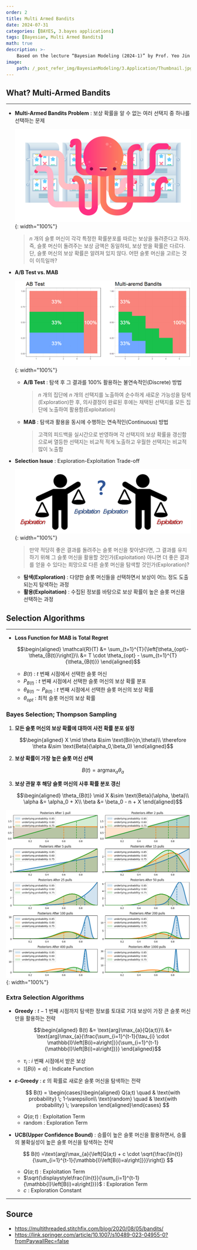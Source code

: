 ```yaml
---
order: 2
title: Multi Armed Bandits
date: 2024-07-31
categories: [BAYES, 3.bayes applications]
tags: [Bayesian, Multi Armed Bandits]
math: true
description: >-
    Based on the lecture “Bayesian Modeling (2024-1)” by Prof. Yeo Jin Chung, Dept. of AI, Big Data & Management, College of Business Administration, Kookmin Univ.
image:
    path: /_post_refer_img/BayesianModeling/3.Application/Thumbnail.jpg
---
```


## What? Multi-Armed Bandits
-----

- **Multi-Armed Bandits Problem** : 보상 확률을 알 수 없는 여러 선택지 중 하나를 선택하는 문제

    ![01](/_post_refer_img/BayesianModeling/3.Application/02-01.png){: width="100%"}

    > $n$ 개의 슬롯 머신이 각각 특정한 확률분포를 따르는 보상을 돌려준다고 하자. 즉, 슬롯 머신이 돌려주는 보상 금액은 동일하되, 보상 받을 확률은 다르다. 단, 슬롯 머신의 보상 확률은 알려져 있지 않다. 어떤 슬롯 머신을 고르는 것이 이득일까?

- **A/B Test vs. MAB**

    ![02](/_post_refer_img/BayesianModeling/3.Application/02-02.PNG){: width="100%"}

    - **A/B Test** : 탐색 후 그 결과를 100% 활용하는 불연속적인(Discrete) 방법

        > $n$ 개의 집단에 $n$ 개의 선택지를 노출하여 순수하게 새로운 가능성을 탐색(Exploration)한 후, 의사결정이 완료된 후에는 채택된 선택지를 모든 집단에 노출하여 활용함(Exploitation)

    - **MAB** : 탐색과 활용을 동시에 수행하는 연속적인(Continuous) 방법

        > 고객의 피드백을 실시간으로 반영하며 각 선택지의 보상 확률을 갱신함으로써 열등한 선택지는 비교적 적게 노출하고 우월한 선택지는 비교적 많이 노출함

- **Selection Issue** : Exploration-Exploitation Trade-off

    ![04](/_post_refer_img/BayesianModeling/3.Application/02-03.PNG){: width="100%"}

    > 만약 적당히 좋은 결과를 돌려주는 슬롯 머신을 찾아냈다면, 그 결과를 유지하기 위해 그 슬롯 머신을 활용할 것인가(Exploitation) 아니면 더 좋은 결과를 얻을 수 있다는 희망으로 다른 슬롯 머신을 탐색할 것인가(Exploration)?

    - **탐색(Exploration)** : 다양한 슬롯 머신들을 선택하면서 보상이 어느 정도 도출되는지 탐색하는 과정
    - **활용(Exploitation)** : 수집된 정보를 바탕으로 보상 확률이 높은 슬롯 머신을 선택하는 과정

## Selection Algorithms
-----

- **Loss Function for MAB is Total Regret**

    $$\begin{aligned}
    \mathcal{R}(T)
    &= \sum_{t=1}^{T}{\left[\theta_{opt}-\theta_{B(t)}\right]}\\
    &= T \cdot \theta_{opt} - \sum_{t=1}^{T}{\theta_{B(t)}}
    \end{aligned}$$

    - $B(t)$ : $t$ 번째 시점에서 선택한 슬롯 머신
    - $P_{B(t)}$ : $t$ 번째 시점에서 선택한 슬롯 머신의 보상 확률 분포
    - $\theta_{B(t)} \sim P_{B(t)}$ : $t$ 번째 시점에서 선택한 슬롯 머신의 보상 확률
    - $\theta_{opt}$ : 최적 슬롯 머신의 보상 확률

### Bayes Selection; Thompson Sampling

1. **모든 슬롯 머신의 보상 확률에 대하여 사전 확률 분포 설정**

    $$\begin{aligned}
    X \mid \theta &\sim \text{Bin}(n,\theta)\\
    \therefore \theta &\sim \text{Beta}(\alpha_0,\beta_0)
    \end{aligned}$$

2. **보상 확률이 가장 높은 슬롯 머신 선택**

    $$
    B(t)=\text{arg}\max_{a}{\theta_{a}}
    $$

3. **보상 관찰 후 해당 슬롯 머신의 사후 확률 분포 갱신**

    $$\begin{aligned}
    \theta_{B(t)} \mid X &\sim \text{Beta}(\alpha, \beta)\\
    \alpha &= \alpha_0 + X\\
    \beta &= \beta_0 - n + X
    \end{aligned}$$

![05](/_post_refer_img/BayesianModeling/3.Application/02-04.png){: width="100%"}

### Extra Selection Algorithms

- **Greedy** : $t-1$ 번째 시점까지 탐색한 정보를 토대로 기대 보상이 가장 큰 슬롯 머신만을 활용하는 전략

    $$\begin{aligned}
    B(t)
    &= \text{arg}\max_{a}{Q(a;t)}\\
    &= \text{arg}\max_{a}{\frac{\sum_{i=1}^{t-1}{\tau_{i} \cdot \mathbb{I}\left[B(i)=a\right]}}{\sum_{i=1}^{t-1}{\mathbb{I}\left[B(i)=a\right]}}}
    \end{aligned}$$

    - $\tau_{i}$ : $i$ 번째 시점에서 받은 보상
    - $\mathbb{I}\left[B(i)=a\right]$ : Indicate Function

- **$\varepsilon$-Greedy** : $\varepsilon$ 의 확률로 새로운 슬롯 머신을 탐색하는 전략

    $$
    B(t)
    = \begin{cases}\begin{aligned}
    Q(a;t) \quad & \text{with probability} \; 1-\varepsilon\\
    \text{random} \quad & \text{with probability} \; \varepsilon
    \end{aligned}\end{cases}
    $$

    - $Q(a;t)$ : Exploitation Term
    - $\text{random}$ : Exploration Term

- **UCB(Upper Confidence Bound)** : 승률이 높은 슬롯 머신을 활용하면서, 승률의 불확실성이 높은 슬롯 머신을 탐색하는 전략

    $$
    B(t)
    =\text{arg}\max_{a}{\left[Q(a;t) + c \cdot \sqrt{\frac{\ln{t}}{\sum_{i=1}^{t-1}{\mathbb{I}\left[B(i)=a\right]}}}\right]}
    $$

    - $Q(a;t)$ : Exploitation Term
    - $\sqrt{\displaystyle\frac{\ln{t}}{\sum_{i=1}^{t-1}{\mathbb{I}\left[B(i)=a\right]}}}$ : Exploration Term
    - $c$ : Exploration Constant

-----

## Source

- https://multithreaded.stitchfix.com/blog/2020/08/05/bandits/
- https://link.springer.com/article/10.1007/s10489-023-04955-0?fromPaywallRec=false